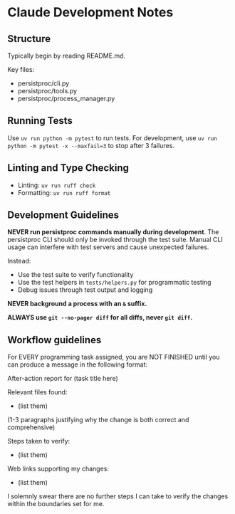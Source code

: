 # Claude Development Notes

## Structure

Typically begin by reading README.md.

Key files:
- persistproc/cli.py
- persistproc/tools.py
- persistproc/process_manager.py

## Running Tests

Use `uv run python -m pytest` to run tests. For development, use `uv run python -m pytest -x --maxfail=3` to stop after 3 failures.

## Linting and Type Checking

- Linting: `uv run ruff check`
- Formatting: `uv run ruff format`

## Development Guidelines

**NEVER run persistproc commands manually during development**. The persistproc CLI should only be invoked through the test suite. Manual CLI usage can interfere with test servers and cause unexpected failures.

Instead:
- Use the test suite to verify functionality
- Use the test helpers in `tests/helpers.py` for programmatic testing
- Debug issues through test output and logging

**NEVER background a process with an `&` suffix.**

**ALWAYS use `git --no-pager diff` for all diffs, never `git diff`.**

## Workflow guidelines

For EVERY programming task assigned, you are NOT FINISHED until you can produce a message in the following format:

<ReportFormat>
After-action report for (task title here)

Relevant files found:
- (list them)

(1-3 paragraphs justifying why the change is both correct and comprehensive)

Steps taken to verify:
- (list them)

Web links supporting my changes:
- (list them)

I solemnly swear there are no further steps I can take to verify the changes within the boundaries set for me.
</ReportFormat>
